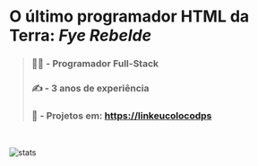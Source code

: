 # **O último programador HTML da Terra:** _Fye Rebelde_

> ### 🧑‍💻 - Programador **Full-Stack**
>
> ### ✍️ - **3 anos** de experiência
>
> ### 📂 - Projetos em: [https://linkeucolocodps](https://linkeucolocodps)

</br>

![stats](https://github-readme-stats.vercel.app/api?username=DevFee&show_icons=true&theme=merko)
